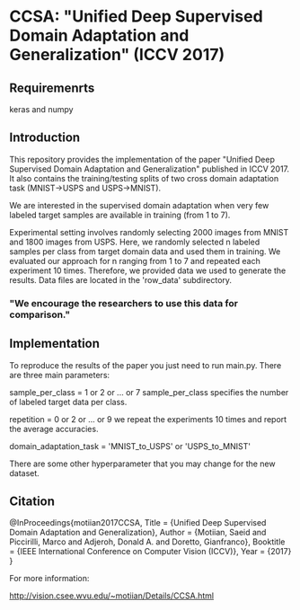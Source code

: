 # CCSA: "Unified Deep Supervised Domain Adaptation and Generalization" (ICCV 2017)

## Requiremenrts
keras and numpy

## Introduction

This repository provides the implementation of the paper "Unified Deep Supervised Domain Adaptation and Generalization" published in ICCV 2017. It also contains the training/testing splits of two cross domain adaptation task (MNIST->USPS and USPS->MNIST). 

We are interested in the supervised domain adaptation when very few labeled target samples are available in training (from 1 to 7). 

Experimental setting involves randomly selecting 2000 images from MNIST and 1800 images from USPS. Here, we randomly selected n labeled samples per class from target domain data and used them in training. We evaluated our approach for n ranging from 1 to 7 and repeated each experiment 10 times. Therefore, we provided data we used to generate the results. Data files are located in the 'row_data' subdirectory.


### "We encourage the researchers to use this data for comparison."



## Implementation

To reproduce the results of the paper you just need to run main.py. There are three main parameters:

sample_per_class = 1 or 2 or ... or 7
sample_per_class specifies the number of labeled target data per class.

repetition =  0 or 2 or ... or 9
we repeat the experiments 10 times and report the average accuracies.

domain_adaptation_task = 'MNIST_to_USPS' or 'USPS_to_MNIST'


There are some other hyperparameter that you may change for the new dataset.


## Citation

@InProceedings{motiian2017CCSA,
  Title                    = {Unified Deep Supervised Domain Adaptation and Generalization},
  Author                   = {Motiian, Saeid and Piccirilli, Marco and Adjeroh, Donald A. and Doretto, Gianfranco},
  Booktitle                = {IEEE International Conference on Computer Vision (ICCV)},
  Year                     = {2017}
 }
 
 
 
 For more information:
 
 http://vision.csee.wvu.edu/~motiian/Details/CCSA.html
 
 
 

